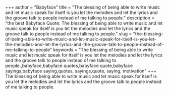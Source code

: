 +++
author = "Babyface"
title = "The blessing of being able to write music and let music speak for itself is you let the melodies and let the lyrics and the groove talk to people instead of me talking to people."
description = "the best Babyface Quote: The blessing of being able to write music and let music speak for itself is you let the melodies and let the lyrics and the groove talk to people instead of me talking to people."
slug = "the-blessing-of-being-able-to-write-music-and-let-music-speak-for-itself-is-you-let-the-melodies-and-let-the-lyrics-and-the-groove-talk-to-people-instead-of-me-talking-to-people"
keywords = "The blessing of being able to write music and let music speak for itself is you let the melodies and let the lyrics and the groove talk to people instead of me talking to people.,babyface,babyface quotes,babyface quote,babyface sayings,babyface saying,quotes, sayings,quote, saying, motivation"
+++
The blessing of being able to write music and let music speak for itself is you let the melodies and let the lyrics and the groove talk to people instead of me talking to people.
